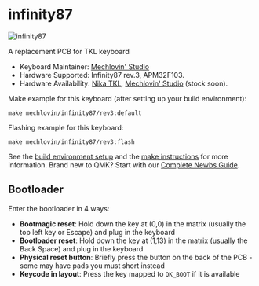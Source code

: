 # infinity87

![infinity87](https://i.imgur.com/QuK1EnNh.png)

A replacement PCB for TKL keyboard 

* Keyboard Maintainer: [Mechlovin' Studio](https://mechlovin.studio/)
* Hardware Supported: Infinity87 rev.3, APM32F103.
* Hardware Availability: [Nika TKL](https://www.a7xnika.com/), [Mechlovin' Studio](https://mechlovin.studio/) (stock soon).

Make example for this keyboard (after setting up your build environment):

    make mechlovin/infinity87/rev3:default

Flashing example for this keyboard:

    make mechlovin/infinity87/rev3:flash

See the [build environment setup](https://docs.qmk.fm/#/getting_started_build_tools) and the [make instructions](https://docs.qmk.fm/#/getting_started_make_guide) for more information. Brand new to QMK? Start with our [Complete Newbs Guide](https://docs.qmk.fm/#/newbs).

## Bootloader

Enter the bootloader in 4 ways:

* **Bootmagic reset**: Hold down the key at (0,0) in the matrix (usually the top left key or Escape) and plug in the keyboard
* **Bootloader reset**: Hold down the key at (1,13) in the matrix (usually the Back Space) and plug in the keyboard
* **Physical reset button**: Briefly press the button on the back of the PCB - some may have pads you must short instead
* **Keycode in layout**: Press the key mapped to `QK_BOOT` if it is available
